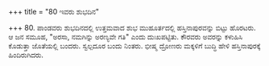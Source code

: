 +++
title = "80 ಇವರು ಶುಭದಿನ"

+++
80. ಪಾಂಡವರು ಶುಭದಿನದಲ್ಲಿ ಉತ್ತಮವಾದ ಶುಭ ಮುಹೂರ್ತದಲ್ಲಿ ಹಸ್ತಿನಾಪುರವನ್ನು ಬಿಟ್ಟು ಹೊರಟರು. ಆ ಜನ ಸಮೂಹ, "ಅರಸಾ, ನಮಗಿನ್ನು ಅರಣ್ಯವೇ ಗತಿ" ಎಂದು ದುಃಖಪಟ್ಟಿತು. ಕೌರವರು ಅವರನ್ನು ಕಳುಹಿಸಿ ಕೊಡುತ್ತಾ ಜೊತೆಯಲ್ಲಿ ಬಂದರು. ಸ್ವಲ್ಪದೂರ ಬಂದು ನಿಂತರು. ಭೀಷ್ಮ ದ್ರೋಣರು ಮಕ್ಕಳಿಗೆ ಬುದ್ಧಿ ಹೇಳಿ ಹಸ್ತಿನಾಪುರಕ್ಕೆ ಹಿಂದಿರುಗಿದರು.